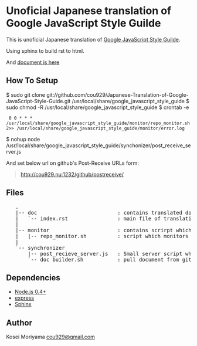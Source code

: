 Unoficial Japanese translation of Google JavaScript Style Guilde
=====================================================================

This is unoficial Japanese translation of [Google JavaScript Style Guilde](http://google-styleguide.googlecode.com/svn/trunk/javascriptguide.xml).

Using sphinx to build rst to html. 

And [document is here](http://cou929.nu/data/google_javascript_style_guide/)

How To Setup
---------------------------------------------------------------------

   $ sudo git clone git://github.com/cou929/Japanese-Translation-of-Google-JavaScript-Style-Guide.git /usr/local/share/google_javascript_style_guide
   $ sudo chmod -R <user name> /usr/local/share/google_javascript_style_guide
   $ crontab -e
   
     0 0 * * * /usr/local/share/google_javascript_style_guide/monitor/repo_monitor.sh 2>> /usr/local/share/google_javascript_style_guide/monitor/error.log
   
   $ nohup node /usr/local/share/google_javascript_style_guide/synchonizer/post_receive_server.js

And set below url on github's Post-Receive URLs form:

> http://cou929.nu:1232/github/postreceive/

Files
---------------------------------------------------------------------

<pre>
   .
   |-- doc                          : contains translated document
   |   `-- index.rst                : main file of translation
   |
   |-- monitor                      : contains scrirpt which monitors original document
   |   |-- repo_monitor.sh          : script which monitors original document and notifies if there was change
   |
   `-- synchronizer
       |-- post_recieve_server.js   : Small server script which listen "Post-Receiveb Hook" from github and then invoke doc_builder.sh
       `-- doc_builder.sh           : pull document from github, build it with sphinx and deploy the document.
</pre>

Dependencies
---------------------------------------------------------------------

- [Node.js 0.4+](http://nodejs.org/)
- [express](http://expressjs.com/)
- [Sphinx](http://sphinxsearch.com/)

Author
---------------------------------------------------------------------

Kosei Moriyama <cou929@gmail.com>
